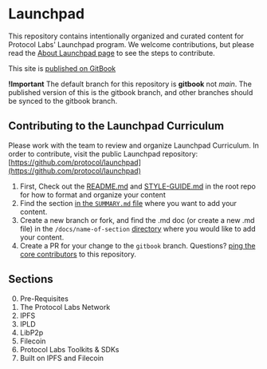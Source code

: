 # Launchpad
This repository contains intentionally organized and curated content for Protocol Labs' Launchpad program.
We welcome contributions, but please read the [About Launchpad page](docs/about-launchpad.md) to see the steps to contribute.

This site is [published on GitBook](https://app.gitbook.com/o/-L_E2woSLfhpBp2IPz9k/s/dJC0yfHL6n4VMktmNXWq/)

**!Important** The default branch for this repository is **gitbook** not _main_. The published version of this is the gitbook branch, and other branches should be synced to the gitbook branch.

## Contributing to the Launchpad Curriculum

Please work with the team to review and organize Launchpad Curriculum. In order to contribute, visit the public Launchpad repository: [https://github.com/protocol/launchpad](https://github.com/protocol/launchpad)

1. First, Check out the [README.md](../README.md) and [STYLE-GUIDE.md](../STYLE-GUIDE.md) in the root repo for how to format and organize your content
2. Find the section [in the `SUMMARY.md` file](../SUMMARY.md) where you want to add your content.
3. Create a new branch or fork, and find the .md doc (or create a new .md file) in the `/docs/name-of-section` [directory](https://github.com/protocol/launchpad/tree/gitbook/docs) where you would like to add your content.
4. Create a PR for your change to the `gitbook` branch. Questions? [ping the core contributors](https://github.com/protocol/launchpad/graphs/contributors) to this repository.

## Sections
0. Pre-Requisites
1. The Protocol Labs Network
2. IPFS
3. IPLD
4. LibP2p
5. Filecoin
6. Protocol Labs Toolkits & SDKs
7. Built on IPFS and Filecoin
